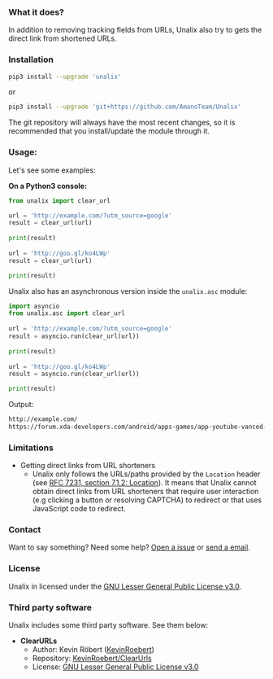 ### What it does?

In addition to removing tracking fields from URLs, Unalix also try to gets the direct link from shortened URLs.

### Installation

```bash
pip3 install --upgrade 'unalix'
```
or
```bash
pip3 install --upgrade 'git+https://github.com/AmanoTeam/Unalix'
```

The git repository will always have the most recent changes, so it is recommended that you install/update the module through it.

### Usage:

Let's see some examples:

**On a Python3 console:**

```python
from unalix import clear_url

url = 'http://example.com/?utm_source=google'
result = clear_url(url)
 
print(result)
 
url = 'http://goo.gl/ko4LWp'
result = clear_url(url)

print(result)

```

Unalix also has an asynchronous version inside the `unalix.asc` module:

```python
import asyncio
from unalix.asc import clear_url
	
url = 'http://example.com/?utm_source=google'
result = asyncio.run(clear_url(url))
 	
print(result)
 
url = 'http://goo.gl/ko4LWp'
result = asyncio.run(clear_url(url))

print(result)

```

Output:

```bash
http://example.com/
https://forum.xda-developers.com/android/apps-games/app-youtube-vanced-edition-t3758757
```
### Limitations

- Getting direct links from URL shorteners
  - Unalix only follows the URLs/paths provided by the `Location` header (see [RFC 7231, section 7.1.2: Location](https://tools.ietf.org/html/rfc7231#section-7.1.2)). It means that Unalix cannot obtain direct links from URL shorteners that require user interaction (e.g clicking a button or resolving CAPTCHA) to redirect or that uses JavaScript code to redirect.

### Contact

Want to say something? Need some help? [Open a issue](https://github.com/AmanoTeam/Unalix/issues) or [send a email](https://spamty.eu/show.php?key=d7967f0e625c5f19c9c655b8).

### License

Unalix in licensed under the [GNU Lesser General Public License v3.0](https://github.com/AmanoTeam/Unalix/blob/master/LICENSE).

### Third party software

Unalix includes some third party software. See them below:

- **ClearURLs**
  - Author: Kevin Röbert ([KevinRoebert](https://gitlab.com/KevinRoebert))
  - Repository: [KevinRoebert/ClearUrls](https://gitlab.com/KevinRoebert/ClearUrls)
  - License: [GNU Lesser General Public License v3.0](https://gitlab.com/KevinRoebert/ClearUrls/blob/master/LICENSE)
